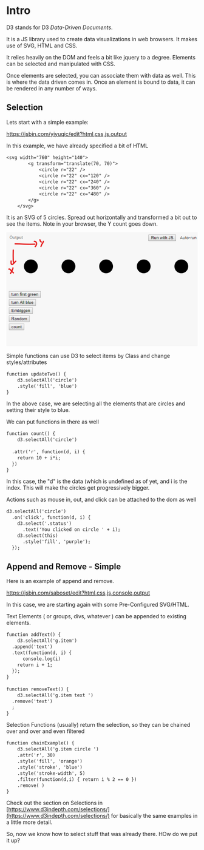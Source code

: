 #  Intro

D3 stands for  D3 *Data-Driven Documents*.

It is a JS library used to create data visualizations in web browsers.  It makes use of SVG, HTML and CSS.

It relies heavily on the DOM and feels a bit like jquery to a degree. Elements can be selected and manipulated with CSS.

Once elements are selected, you can associate them with data as well.  This is where the data driven comes in.  Once an element is bound to data, it can be rendered in any number of ways.

## Selection

Lets start with a simple example:

https://jsbin.com/yiyuqic/edit?html,css,js,output

In this example, we have already specified a bit of HTML

```
<svg width="760" height="140">
		<g transform="translate(70, 70)">
			<circle r="22" />
			<circle r="22" cx="120" />
			<circle r="22" cx="240" />
			<circle r="22" cx="360" />
			<circle r="22" cx="480" />
		</g>
	</svg>
```
It is an SVG of 5 circles.  Spread out horizontally and transformed a bit out to see the items.  Note in your browser, the Y count goes down.


![alt text](d3.ov.bubbles1.png)

Simple functions can use D3 to select items by Class and change styles/attributes

```
function updateTwo() {
	d3.selectAll('circle')
	.style('fill', 'blue')
}
```
In the above case, we are selecting all the elements that are circles and setting their style to blue.

We can put functions in there as well

```
function count() {
	d3.selectAll('circle')
	 
  .attr('r', function(d, i) {
    return 10 + i*i;
  })
}
```

In this case, the "d" is the data (which is undefined as of yet, and i is the index. This will make the circles get progressively bigger.

Actions such as mouse in, out, and click can be attached to the dom as well

```
d3.selectAll('circle')
  .on('click', function(d, i) {
    d3.select('.status')
      .text('You clicked on circle ' + i);
    d3.select(this)
      .style('fill', 'purple');
  });
```

## Append and Remove - Simple

Here is an example of append and remove.

https://jsbin.com/saboset/edit?html,css,js,console,output

In this case, we are starting again with some Pre-Configured SVG/HTML.

Text Elements ( or groups, divs, whatever ) can be appended to existing elements.

```
function addText() {
	d3.selectAll('g.item')
  .append('text')
  .text(function(d, i) {
      console.log(i)
    return i + 1;
  }); 
}
 
function removeText() {
	d3.selectAll('g.item text ')
  .remove('text')
  ; 
}
```


Selection Functions (usually) return the selection, so they can be chained over and over and even filtered

```
function chainExample() {
	d3.selectAll('g.item circle ')
    .attr('r', 30)
    .style('fill', 'orange')
    .style('stroke', 'blue')
    .style('stroke-width', 5)
    .filter(function(d,i) { return i % 2 == 0 })
    .remove( )
}
```

Check out the section on Selections in [https://www.d3indepth.com/selections/](https://www.d3indepth.com/selections/)
for basically the same examples in a little more detail.

So, now we know how to select stuff that was already there.
HOw do we put it up?



